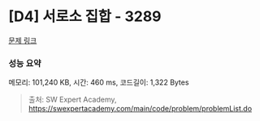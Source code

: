 # [D4] 서로소 집합 - 3289 

[문제 링크](https://swexpertacademy.com/main/code/problem/problemDetail.do?contestProbId=AWBJKA6qr2oDFAWr) 

### 성능 요약

메모리: 101,240 KB, 시간: 460 ms, 코드길이: 1,322 Bytes



> 출처: SW Expert Academy, https://swexpertacademy.com/main/code/problem/problemList.do